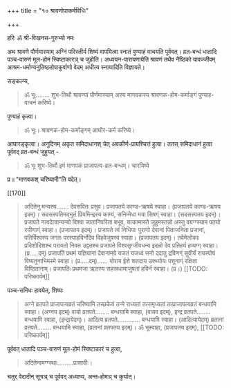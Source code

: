 +++
title = "१० श्रावणोपाकर्मविधिः"

+++

हरिः ॐ श्री-विखनस-गुरुभ्यो नमः 

अथ श्रावणे पौर्णमास्याम् अग्निं परिस्तीर्य शिष्यं वापयित्वा स्नातं पुण्याहं वाचयति पूर्ववत्। व्रत-बन्धं धातादि पञ्च-वारुणं मूल-होमं स्विष्टाकारञ् च जुहोति। अध्ययन-पारायणायेति श्रावणं तथैव नैष्ठिको यावज्जीवम् आश्रम-धर्माण्यनुतिष्ठतोपाकुर्वाणो वेदम् अधीत्य स्नायादिति विज्ञायते। 

सङ्कल्प्य, 

> ॐ भूः........ शुभ-तिथौ श्रावण्यां पौर्णमास्याम् अस्य माणवकस्य श्रावणक-होम-कर्माङ्गं पुण्याह-वाचनं करिष्ये। 

पुण्याहं कृत्वा। 

> ॐ भूः। श्रावणक-होम-कर्माङ्गम् आघोर-कर्म करिष्ये। 

आघारङ्कृत्वा। अनुदिनम् अकृत समिदाधानश् चेत् अवकीर्ण-प्रायश्चित्तं हुत्वा। ततस् समिदाधानं हुत्वा पूर्ववद् व्रत-बन्धं जुहुयत् - 

> ॐ भूः शुभ-तिथौ इमं माणपकं प्राजापत्य-व्रत-बन्धम्। चारयिष्ये 

प्र॥ "माणवकश् चरिष्यामी"ति वदेत्। 

[[170]]

> अदितेनु मन्यस्य....... देवसवितः प्रसुव। प्रजापतये काण्ड-ऋषये स्वाहा। (प्रजापतये काण्ड-ऋषय इदम्)। सदसस्पतिमद्भुतं प्रियमिन्द्रस्य काम्यं, सनिम्मेधा मया सिषग्ं स्वाहा। (सदसस्पतय इदम्)। प्रजापते नत्वदेत्वान्यन्यो विश्वा जातानिपरिता बभूव, यत्कामास्ते जुहुमस्तन्नो अस्तु वयग्ग्स्याम पतयो रयीणाग्ं स्वाहा। (प्रजापतय इदम्)। प्रजापते त्वं निधिपाः पुराणो देवानां पिताजनिता प्रजानां, पतिर्विश्वस्य जगतः परस्पाहविर्नोदेव विहवेजुषस्व स्वाहा। (प्रजापतय इदम्)। तवेमेलोकाः प्रदिशोदिशश्च परावतो निवत उद्वतश्च प्रजापते विश्वसृग्जीवधन्य इदन्नो देव प्रतिहर्य हव्यग्ग् स्वाहा। (प्र.....दम्) प्रजापतिं प्रथमं यज्ञियानां देवानामग्रे यजतं यजध्वं सनो ददातु द्रविणग्ं सुवीर्यं रायस्पोषं विष्यतुनाभिमस्मे स्वाहा। (प्र.....दम्)...... योराय ईशे शतदाय उक्थ्योयः पशूनाग्ं रक्षिता विष्ठितानाम्। प्रजापतिः प्रथमजा ऋतस्य सहस्रधामाजुषतां हविर्न स्वाहा। (प्र।)
[[TODO: परिष्कार्यम्]]

पञ्च-समिधः हावयेत्, शिष्यः 

> अग्ने व्रतपते प्राजापत्यव्रतं चरिष्यामि तच्छकेयं तन्मे राध्यतां तत्समृध्यतां तत्प्राजापत्यव्रतं बन्धयामि स्वाहा। (अग्नय इदम्) वायो व्रतपते........ बन्धयामि स्वाहा, (वायव इदम्), इन्द्र व्रतपते........ बन्धयामि स्वाहा, (इन्द्रायेदम्)। आदित्य व्रतपते............. बन्धयामि स्वाहा। (आदित्यायेदम्) व्रतानां व्रतपते........ बन्धयामि स्वाहा, (व्रतानां व्रतपतय इदम्)। ॐ भूस्वाहा, (प्रजापतय इदम्), 
[[TODO: परिष्कार्यम्]]

पूर्ववत् धातादि पञ्च-वारुणं मूल-होमं स्विष्टाकारं च हुत्वा, 

> अदितेन्वमग्ग्स्थाः.........प्रासावीः। 

चतुर् वेदादीन् सूत्रञ् च पूर्ववद् अध्याप्य, अन्त-होमञ् च कुर्यात्।
